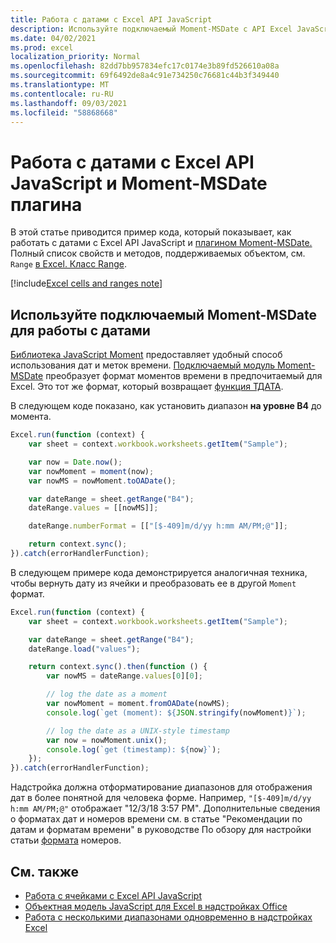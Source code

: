 ```yaml
---
title: Работа с датами с Excel API JavaScript
description: Используйте подключаемый Moment-MSDate с API Excel JavaScript для работы с датами.
ms.date: 04/02/2021
ms.prod: excel
localization_priority: Normal
ms.openlocfilehash: 82dd7bb957834efc17c0174e3b89fd526610a08a
ms.sourcegitcommit: 69f6492de8a4c91e734250c76681c44b3f349440
ms.translationtype: MT
ms.contentlocale: ru-RU
ms.lasthandoff: 09/03/2021
ms.locfileid: "58868668"
---
```

# <a name="work-with-dates-using-the-excel-javascript-api-and-the-moment-msdate-plug-in"></a>Работа с датами с Excel API JavaScript и Moment-MSDate плагина

В этой статье приводится пример кода, который показывает, как работать с датами с Excel API JavaScript и [плагином Moment-MSDate.](https://www.npmjs.com/package/moment-msdate) Полный список свойств и методов, поддерживаемых объектом, см. `Range` [в Excel. Класс Range](/javascript/api/excel/excel.range).

[!include[Excel cells and ranges note](../includes/note-excel-cells-and-ranges.md)]

## <a name="use-the-moment-msdate-plug-in-to-work-with-dates"></a>Используйте подключаемый Moment-MSDate для работы с датами

[Библиотека JavaScript Moment](https://momentjs.com/) предоставляет удобный способ использования дат и меток времени. [Подключаемый модуль Moment-MSDate](https://www.npmjs.com/package/moment-msdate) преобразует формат моментов времени в предпочитаемый для Excel. Это тот же формат, который возвращает [функция ТДАТА](https://support.microsoft.com/office/3337fd29-145a-4347-b2e6-20c904739c46).

В следующем коде показано, как установить диапазон **на уровне B4** до момента.

```js
Excel.run(function (context) {
    var sheet = context.workbook.worksheets.getItem("Sample");

    var now = Date.now();
    var nowMoment = moment(now);
    var nowMS = nowMoment.toOADate();

    var dateRange = sheet.getRange("B4");
    dateRange.values = [[nowMS]];

    dateRange.numberFormat = [["[$-409]m/d/yy h:mm AM/PM;@"]];

    return context.sync();
}).catch(errorHandlerFunction);
```

В следующем примере кода демонстрируется аналогичная техника, чтобы вернуть дату из ячейки и преобразовать ее в другой `Moment` формат.

```js
Excel.run(function (context) {
    var sheet = context.workbook.worksheets.getItem("Sample");

    var dateRange = sheet.getRange("B4");
    dateRange.load("values");

    return context.sync().then(function () {
        var nowMS = dateRange.values[0][0];

        // log the date as a moment
        var nowMoment = moment.fromOADate(nowMS);
        console.log(`get (moment): ${JSON.stringify(nowMoment)}`);

        // log the date as a UNIX-style timestamp
        var now = nowMoment.unix();
        console.log(`get (timestamp): ${now}`);
    });
}).catch(errorHandlerFunction);
```

Надстройка должна отформатирование диапазонов для отображения дат в более понятной для человека форме. Например, `"[$-409]m/d/yy h:mm AM/PM;@"` отображает "12/3/18 3:57 PM". Дополнительные сведения о форматах дат и номеров времени см. в статье "Рекомендации по датам и форматам времени" в руководстве По обзору для настройки статьи [формата](https://support.microsoft.com/office/c0a1d1fa-d3f4-4018-96b7-9c9354dd99f5) номеров.


## <a name="see-also"></a>См. также

- [Работа с ячейками с Excel API JavaScript](excel-add-ins-cells.md)
- [Объектная модель JavaScript для Excel в надстройках Office](excel-add-ins-core-concepts.md)
- [Работа с несколькими диапазонами одновременно в надстройках Excel](excel-add-ins-multiple-ranges.md)
